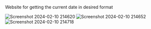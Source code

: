 Website for getting the current date in desired format

![Screenshot 2024-02-10 214620](https://github.com/sourya001/date/assets/142716790/0005f566-5a05-4419-9199-d5609c9678a5)
![Screenshot 2024-02-10 214652](https://github.com/sourya001/date/assets/142716790/bd53725c-ce0e-428c-9c4a-fbbb09f48109)
![Screenshot 2024-02-10 214718](https://github.com/sourya001/date/assets/142716790/5e2c9c0c-05bd-40ce-8520-fb21fe8f1a26)
